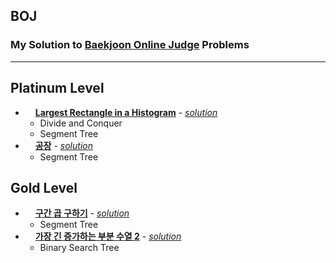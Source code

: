 ## BOJ

### My Solution to [Baekjoon Online Judge](https://www.acmicpc.net/) Problems
___
## Platinum Level
- <img src="https://static.solved.ac/tier_small/16.svg" width="12">  **[Largest Rectangle in a Histogram](https://www.acmicpc.net/problem/6549)** - *[solution](https://github.com/okhee/BOJ/blob/main/Level_19_DivAndConq/9_6549.py)*
  - Divide and Conquer
  - Segment Tree
- <img src="https://static.solved.ac/tier_small/16.svg" width="12"> **[공장](https://www.acmicpc.net/problem/6549)** - *[solution](https://github.com/okhee/BOJ/blob/main/level_segment_tree/7578.py)*
  - Segment Tree

## Gold Level
- <img src="https://static.solved.ac/tier_small/15.svg" width="12"> **[구간 곱 구하기](https://www.acmicpc.net/problem/11505)** - *[solution](https://github.com/okhee/BOJ/blob/main/level_segment_tree/11505.py)*
  - Segment Tree
- <img src="https://static.solved.ac/tier_small/14.svg" width="12"> **[가장 긴 증가하는 부분 수열 2](https://www.acmicpc.net/problem/12015)** - *[solution](https://github.com/okhee/BOJ/blob/main/level_14_DP1/extra_12015.py)*
  - Binary Search Tree



